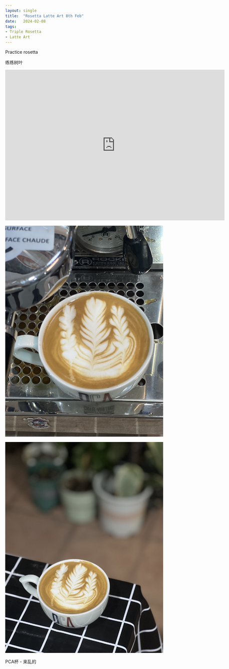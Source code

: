 ```yaml
---
layout: single
title:  "Rosetta Latte Art 8th Feb"
date:   2024-02-08
tags:
- Triple Rosetta
- Latte Art
---
```



Practice rosetta

练练树叶


<div class="embed-container">
  <iframe
      src="https://www.youtube.com/embed/vCNXzJ8Y4Iw"
      width="700"
      height="480"
      frameborder="0"
      allowfullscreen="true">
  </iframe>
</div>



![](/assets/img/2024/02/08/IMG_3225.jpg)

![](/assets/img/2024/02/08/IMG_3226.jpg)


PCA杯 - 来乱的
